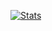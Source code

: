 [![Stats](https://github-readme-stats.vercel.app/api?username=omegachysis&count_private=true)](https://github.com/anuraghazra/github-readme-stats)
